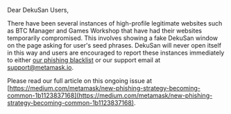 Dear DekuSan Users,

There have been several instances of high-profile legitimate websites such as BTC Manager and Games Workshop that have had their websites temporarily compromised. This involves showing a fake DekuSan window on the page asking for user's seed phrases. DekuSan will never open itself in this way and users are encouraged to report these instances immediately to either [our phishing blacklist](https://github.com/DekuSan/eth-phishing-detect/issues) or our support email at [support@metamask.io](mailto:support@metamask.io).

Please read our full article on this ongoing issue at [https://medium.com/metamask/new-phishing-strategy-becoming-common-1b1123837168](https://medium.com/metamask/new-phishing-strategy-becoming-common-1b1123837168). 

